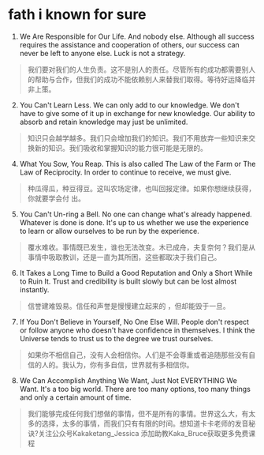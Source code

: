 # fath i known for sure

1. We Are Responsible for Our Life. And nobody else. Although all success requires the assistance and cooperation of others, our success can never be left to anyone else. Luck is not a strategy.

> 我们要对我们的人生负责。这不是别人的责任。尽管所有的成功都需要别人的帮助与合作，但我们的成功不能依赖别人来替我们取得。等待好运降临并非上策。


2. You Can't Learn Less. We can only add to our knowledge. We don't have to give some of it up in exchange for new knowledge. Our ability to absorb and retain knowledge may just be unlimited.

> 知识只会越学越多。我们只会增加我们的知识。我们不用放弃一些知识来交换新的知识。我们吸收和掌握知识的能力很可能是无限的。

4. What You Sow, You Reap. This is also called The Law of the Farm or The Law of Reciprocity. In order to continue to receive, we must give.

> 种瓜得瓜，种豆得豆。这叫农场定律，也叫回报定律。如果你想继续获得，你就要学会付 出。

5. You Can't Un-ring a Bell. No one can change what's already happened. Whatever is done is done. It's up to us whether we use the experience to learn or allow ourselves to be run by the experience.

> 覆水难收。事情既已发生，谁也无法改变。木已成舟，夫复奈何？我们是从事情中吸取教训，还是一直为其所困，这些都取决于我们自己。

6. It Takes a Long Time to Build a Good Reputation and Only a Short While to Ruin It. Trust and credibility is built slowly but can be lost almost instantly.

> 信誉建难毁易。信任和声誉是慢慢建立起来的 ，但却能毁于一旦。

7. If You Don't Believe in Yourself, No One Else Will. People don't respect or follow anyone who doesn't have confidence in themselves. I think the Universe tends to trust us to the degree we trust ourselves.

> 如果你不相信自己，没有人会相信你。人们是不会尊重或者追随那些没有自信的人的。我认为，你有多自信，世界就有多相信你。

8. We Can Accomplish Anything We Want, Just Not EVERYTHING We Want. It's a too big world. There are too many options, too many things and only a certain amount of time.

> 我们能够完成任何我们想做的事情，但不是所有的事情。世界这么大，有太多的选择，太多的事情，而我们只有有限的时间。想知道卡卡老师的发音秘诀?关注公众号Kakaketang_Jessica 添加助教Kaka_Bruce获取更多免费课程
